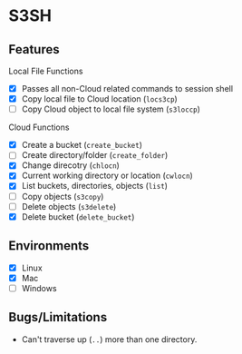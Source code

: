 # S3SH

## Features

Local File Functions

- [x] Passes all non-Cloud related commands to session shell
- [x] Copy local file to Cloud location (`locs3cp`)
- [ ] Copy Cloud object to local file system (`s3loccp`)

Cloud Functions

- [x] Create a bucket (`create_bucket`)
- [ ] Create directory/folder (`create_folder`)
- [x] Change direcotry (`chlocn`)
- [x] Current working directory or location (`cwlocn`)
- [x] List buckets, directories, objects (`list`)
- [ ] Copy objects (`s3copy`)
- [ ] Delete objects (`s3delete`)
- [x] Delete bucket (`delete_bucket`)

## Environments

- [x] Linux
- [x] Mac
- [ ] Windows

## Bugs/Limitations

- Can't traverse up (`..`) more than one directory.